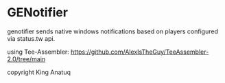 # GENotifier

genotifier sends native windows notifications based on players configured via status.tw api.

using Tee-Assembler: https://github.com/AlexIsTheGuy/TeeAssembler-2.0/tree/main

copyright King Anatuq
